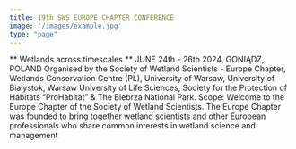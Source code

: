 ```yaml
---
title: 19th SWS EUROPE CHAPTER CONFERENCE
image: '/images/example.jpg'
type: "page"
---
```


** Wetlands across timescales **
JUNE 24th - 26th 2024, GONIĄDZ, POLAND
Organised by the Society of Wetland Scientists - Europe Chapter, Wetlands Conservation Centre (PL), University of Warsaw, University of Białystok, Warsaw University of Life Sciences, Society for the Protection of Habitats “ProHabitat” & The Biebrza National Park.
Scope: 
Welcome to the Europe Chapter of the Society of Wetland Scientists. The Europe Chapter was founded to bring together wetland scientists and other European professionals who share common interests in wetland science and management
